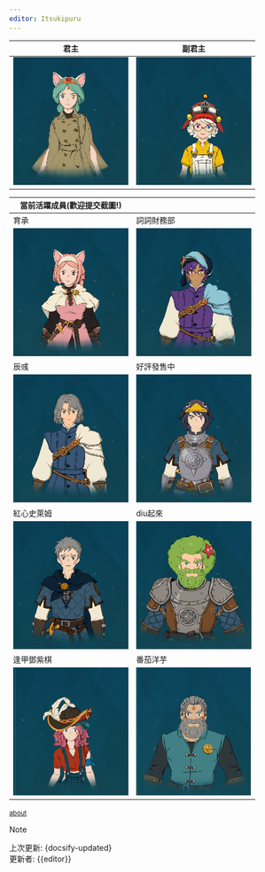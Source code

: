 ```yaml
---
editor: Itsukipuru
---
```


| 君主                          | 副君主                          |
| ----------------------------- | ------------------------------- |
| ![](figures/leaders/蘇菲.png) | ![](figures/leaders/阿加莎.png) |

| 當前活躍成員(歡迎提交截圖!)                   |                                               |
| --------------------------------------------- | --------------------------------------------- |
| 育承                                          | 詞詞財務部                                    |
| ![育承](figures/leaders/育承.png)             | ![詞詞財務部](figures/leaders/詞詞財務部.png) |
| 辰彧                                          | 好評發售中                                    |
| ![辰彧](figures/leaders/辰彧.png)             | ![好評發售中](figures/leaders/好評發售中.png) |
| 紅心史萊姆                                    | diu起來                                       |
| ![紅心史萊姆](figures/leaders/紅心史萊姆.png) | ![diu起來](figures/leaders/diu起來.png)       |
| 逢甲鄧紫棋                                    | 番茄洋芋                                      |
| ![逢甲鄧紫棋](figures/leaders/逢甲鄧紫棋.png) | ![番茄洋芋](figures/leaders/番茄洋芋.png)     |

<small>[about](about.md)</small>

> [!NOTE]
> 上次更新: {docsify-updated}  
> 更新者: {{editor}}
